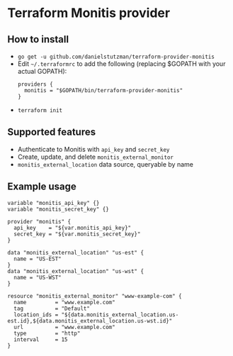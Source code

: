 # Terraform Monitis provider

## How to install
- `go get -u github.com/danielstutzman/terraform-provider-monitis`
- Edit `~/.terraformrc` to add the following (replacing $GOPATH with your actual GOPATH):
  ```
  providers {
    monitis = "$GOPATH/bin/terraform-provider-monitis"
  }
  ```
- `terraform init`

## Supported features

* Authenticate to Monitis with `api_key` and `secret_key`
* Create, update, and delete `monitis_external_monitor`
* `monitis_external_location` data source, queryable by name

## Example usage

```
variable "monitis_api_key" {}
variable "monitis_secret_key" {}

provider "monitis" {
  api_key    = "${var.monitis_api_key}"
  secret_key = "${var.monitis_secret_key}"
}

data "monitis_external_location" "us-est" {
  name = "US-EST"
}
data "monitis_external_location" "us-wst" {
  name = "US-WST"
}

resource "monitis_external_monitor" "www-example-com" {
  name         = "www.example.com"
  tag          = "Default"
  location_ids = "${data.monitis_external_location.us-est.id},${data.monitis_external_location.us-wst.id}"
  url          = "www.example.com"
  type         = "http"
  interval     = 15
}
```
